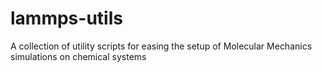 # lammps-utils
A collection of utility scripts for easing the setup of Molecular Mechanics simulations on chemical systems

